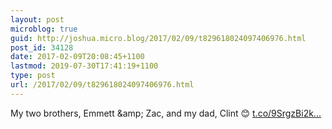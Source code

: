 ```yaml
---
layout: post
microblog: true
guid: http://joshua.micro.blog/2017/02/09/t829618024097406976.html
post_id: 34128
date: 2017-02-09T20:08:45+1100
lastmod: 2019-07-30T17:41:19+1100
type: post
url: /2017/02/09/t829618024097406976.html
---
```

My two brothers, Emmett &amp;amp; Zac, and my dad, Clint 😊 [t.co/9SrgzBi2k...](https://t.co/9SrgzBi2kz)
